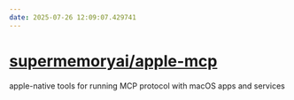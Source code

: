 ```yaml
---
date: 2025-07-26 12:09:07.429741
---
```


# [supermemoryai/apple-mcp](https://github.com/supermemoryai/apple-mcp)

apple-native tools for running MCP protocol with macOS apps and services